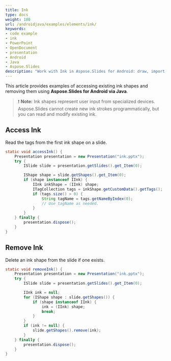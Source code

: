 ```yaml
---
title: Ink
type: docs
weight: 180
url: /androidjava/examples/elements/ink/
keywords:
- code example
- ink
- PowerPoint
- OpenDocument
- presentation
- Android
- Java
- Aspose.Slides
description: "Work with Ink in Aspose.Slides for Android: draw, import, and edit strokes, adjust color and width, and export to PPT, PPTX, and ODP using Java examples."
---
```


This article provides examples of accessing existing ink shapes and removing them using **Aspose.Slides for Android via Java**.

> ❗ **Note:** Ink shapes represent user input from specialized devices. Aspose.Slides cannot create new ink strokes programmatically, but you can read and modify existing ink.

## **Access Ink**

Read the tags from the first ink shape on a slide.

```java
static void accessInk() {
    Presentation presentation = new Presentation("ink.pptx");
    try {
        ISlide slide = presentation.getSlides().get_Item(0);

        IShape shape = slide.getShapes().get_Item(0);
        if (shape instanceof IInk) {
            IInk inkShape = (IInk) shape;
            ITagCollection tags = inkShape.getCustomData().getTags();
            if (tags.size() > 0) {
                String tagName = tags.getNameByIndex(0);
                // Use tagName as needed.
            }
        }
    } finally {
        presentation.dispose();
    }
}
```

## **Remove Ink**

Delete an ink shape from the slide if one exists.

```java
static void removeInk() {
    Presentation presentation = new Presentation("ink.pptx");
    try {
        ISlide slide = presentation.getSlides().get_Item(0);

        IInk ink = null;
        for (IShape shape : slide.getShapes()) {
            if (shape instanceof IInk) {
                ink = (IInk) shape;
                break;
            }
        }
        if (ink != null) {
            slide.getShapes().remove(ink);
        }
    } finally {
        presentation.dispose();
    }
}
```

